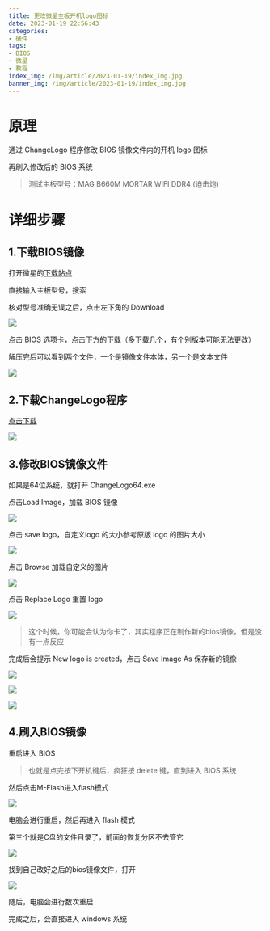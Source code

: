 ```yaml
---
title: 更改微星主板开机logo图标
date: 2023-01-19 22:56:43
categories:
- 硬件
tags: 
- BIOS
- 微星
- 教程
index_img: /img/article/2023-01-19/index_img.jpg
banner_img: /img/article/2023-01-19/index_img.jpg
---
```


# 原理

通过 ChangeLogo 程序修改 BIOS 镜像文件内的开机 logo 图标

再刷入修改后的 BIOS 系统

> 测试主板型号：MAG B660M MORTAR WIFI DDR4 (迫击炮)

# 详细步骤

## 1.下载BIOS镜像

打开微星的[下载站点](https://cn.msi.com/support/download)

直接输入主板型号，搜索

核对型号准确无误之后，点击左下角的 Download

![](/img/article/2023-01-19/1.png)

点击 BIOS 选项卡，点击下方的下载（多下载几个，有个别版本可能无法更改）

解压完后可以看到两个文件，一个是镜像文件本体，另一个是文本文件

![](/img/article/2023-01-19/2.png)

## 2.下载ChangeLogo程序

[点击下载](https://pan.baidu.com/s/16FtyhzEaRfBggW-O0Kvy9A?pwd=cdft)

![](/img/article/2023-01-19/3.png)

## 3.修改BIOS镜像文件

如果是64位系统，就打开 ChangeLogo64.exe

点击Load Image，加载 BIOS 镜像

![](/img/article/2023-01-19/4.png)

点击 save logo，自定义logo 的大小参考原版 logo 的图片大小

![](/img/article/2023-01-19/5.png)

点击 Browse 加载自定义的图片

![](/img/article/2023-01-19/6.png)

点击 Replace Logo 重置 logo

![](/img/article/2023-01-19/7.png)

> 这个时候，你可能会认为你卡了，其实程序正在制作新的bios镜像，但是没有一点反应

完成后会提示 New logo is created，点击 Save Image As 保存新的镜像

![](/img/article/2023-01-19/8.png)

![](/img/article/2023-01-19/9.png)

![](/img/article/2023-01-19/10.png)

## 4.刷入BIOS镜像

重启进入 BIOS

> 也就是点完按下开机键后，疯狂按 delete 键，直到进入 BIOS 系统

然后点击M-Flash进入flash模式

![](/img/article/2023-01-19/11.jpg)

电脑会进行重启，然后再进入 flash 模式

第三个就是C盘的文件目录了，前面的恢复分区不去管它

![](/img/article/2023-01-19/12.jpg)

找到自己改好之后的bios镜像文件，打开

![](/img/article/2023-01-19/13.jpg)

随后，电脑会进行数次重启

完成之后，会直接进入 windows 系统